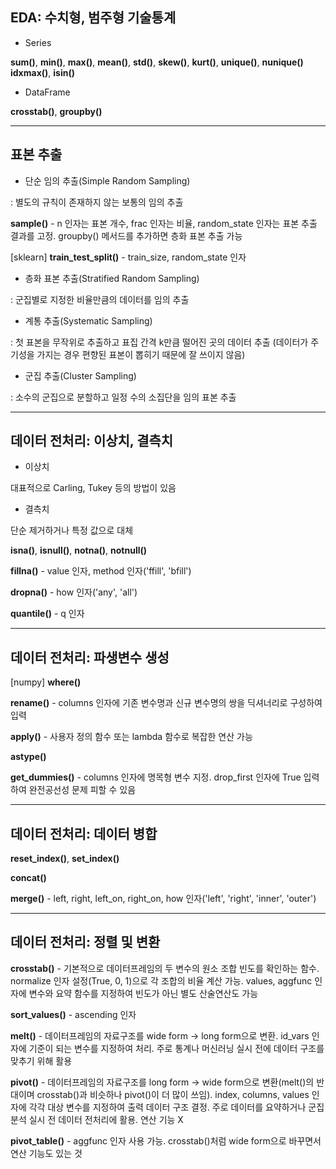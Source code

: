 ## EDA: 수치형, 범주형 기술통계

- Series

**sum()**, **min()**, **max()**, **mean()**, **std()**, **skew()**, **kurt()**, **unique()**, **nunique()** **idxmax()**, **isin()**

- DataFrame

**crosstab()**, **groupby()**

---

## 표본 추출

- 단순 임의 추출(Simple Random Sampling)

: 별도의 규칙이 존재하지 않는 보통의 임의 추출

**sample()** - n 인자는 표본 개수, frac 인자는 비율, random_state 인자는 표본 추출 결과를 고정. groupby() 메서드를 추가하면 층화 표본 추출 가능

[sklearn] **train_test_split()** - train_size, random_state 인자

- 층화 표본 추출(Stratified Random Sampling)

: 군집별로 지정한 비율만큼의 데이터를 임의 추출

- 계통 추출(Systematic Sampling)

: 첫 표본을 무작위로 추출하고 표집 간격 k만큼 떨어진 곳의 데이터 추출 (데이터가 주기성을 가지는 경우 편향된 표본이 뽑히기 때문에 잘 쓰이지 않음)

- 군집 추출(Cluster Sampling)

: 소수의 군집으로 분할하고 일정 수의 소집단을 임의 표본 추출

---

## 데이터 전처리: 이상치, 결측치

- 이상치

대표적으로 Carling, Tukey 등의 방법이 있음

- 결측치

단순 제거하거나 특정 값으로 대체

**isna()**, **isnull()**, **notna()**, **notnull()**

**fillna()** - value 인자, method 인자('ffill', 'bfill')

**dropna()** - how 인자('any', 'all')

**quantile()** - q 인자

---

## 데이터 전처리: 파생변수 생성

[numpy] **where()**

**rename()** - columns 인자에 기존 변수명과 신규 변수명의 쌍을 딕셔너리로 구성하여 입력

**apply()** - 사용자 정의 함수 또는 lambda 함수로 복잡한 연산 가능

**astype()**

**get_dummies()** - columns 인자에 명목형 변수 지정. drop_first 인자에 True 입력하여 완전공선성 문제 피할 수 있음

---

## 데이터 전처리: 데이터 병합

**reset_index()**, **set_index()**

**concat()**

**merge()** - left, right, left_on, right_on, how 인자('left', 'right', 'inner', 'outer')

---

## 데이터 전처리: 정렬 및 변환

**crosstab()** - 기본적으로 데이터프레임의 두 변수의 원소 조합 빈도를 확인하는 함수. normalize 인자 설정(True, 0, 1)으로 각 조합의 비율 계산 가능. values, aggfunc 인자에 변수와 요약 함수를 지정하여 빈도가 아닌 별도 산술연산도 가능

**sort_values()** - ascending 인자

**melt()** - 데이터프레임의 자료구조를 wide form -> long form으로 변환. id_vars 인자에 기준이 되는 변수를 지정하여 처리. 주로 통계나 머신러닝 실시 전에 데이터 구조를 맞추기 위해 활용

**pivot()** - 데이터프레임의 자료구조를 long form -> wide form으로 변환(melt()의 반대이며 crosstab()과 비슷하나 pivot()이 더 많이 쓰임). index, columns, values 인자에 각각 대상 변수를 지정하여 출력 데이터 구조 결정. 주로 데이터를 요약하거나 군집분석 실시 전 데이터 전처리에 활용. 연산 기능 X

**pivot_table()** - aggfunc 인자 사용 가능. crosstab()처럼 wide form으로 바꾸면서 연산 기능도 있는 것

